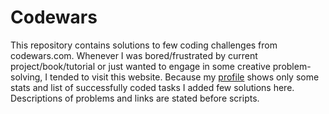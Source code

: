 # Codewars

This repository contains solutions to few coding challenges from codewars.com. Whenever I was bored/frustrated by current project/book/tutorial or just wanted to engage in some creative problem-solving, I tended to visit this website. Because my [profile](https://www.codewars.com/users/LenaRib/stats) shows only some stats and list of successfully coded tasks I added few solutions here. Descriptions of problems and links are stated before scripts.
